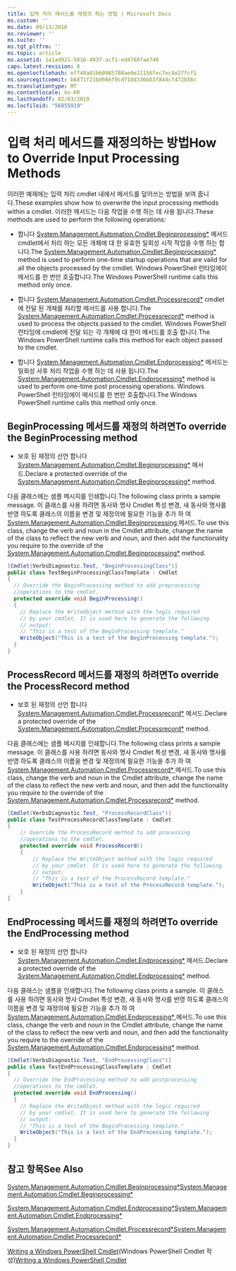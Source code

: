 ```yaml
---
title: 입력 처리 메서드를 재정의 하는 방법 | Microsoft Docs
ms.custom: ''
ms.date: 09/13/2016
ms.reviewer: ''
ms.suite: ''
ms.tgt_pltfrm: ''
ms.topic: article
ms.assetid: 1a1ad921-5816-4937-acf1-ed4760fae740
caps.latest.revision: 8
ms.openlocfilehash: eff40a01b60985788ae0e21156fec7ec4e27fcf1
ms.sourcegitcommit: b6871f21bd666f9cd71dd336bb3f844cf472b56c
ms.translationtype: MT
ms.contentlocale: ko-KR
ms.lasthandoff: 02/03/2019
ms.locfileid: "56855919"
---
```

# <a name="how-to-override-input-processing-methods"></a><span data-ttu-id="4f388-102">입력 처리 메서드를 재정의하는 방법</span><span class="sxs-lookup"><span data-stu-id="4f388-102">How to Override Input Processing Methods</span></span>

<span data-ttu-id="4f388-103">이러한 예제에는 입력 처리 cmdlet 내에서 메서드를 덮어쓰는 방법을 보여 줍니다.</span><span class="sxs-lookup"><span data-stu-id="4f388-103">These examples show how to overwrite the input processing methods within a cmdlet.</span></span> <span data-ttu-id="4f388-104">이러한 메서드는 다음 작업을 수행 하는 데 사용 됩니다.</span><span class="sxs-lookup"><span data-stu-id="4f388-104">These methods are used to perform the following operations:</span></span>

- <span data-ttu-id="4f388-105">합니다 [System.Management.Automation.Cmdlet.Beginprocessing\*](/dotnet/api/System.Management.Automation.Cmdlet.BeginProcessing) 메서드 cmdlet에서 처리 하는 모든 개체에 대 한 유효한 일회성 시작 작업을 수행 하는 합니다.</span><span class="sxs-lookup"><span data-stu-id="4f388-105">The [System.Management.Automation.Cmdlet.Beginprocessing\*](/dotnet/api/System.Management.Automation.Cmdlet.BeginProcessing) method is used to perform one-time startup operations that are valid for all the objects processed by the cmdlet.</span></span> <span data-ttu-id="4f388-106">Windows PowerShell 런타임에이 메서드를 한 번만 호출합니다.</span><span class="sxs-lookup"><span data-stu-id="4f388-106">The Windows PowerShell runtime calls this method only once.</span></span>

- <span data-ttu-id="4f388-107">합니다 [System.Management.Automation.Cmdlet.Processrecord\*](/dotnet/api/System.Management.Automation.Cmdlet.ProcessRecord) cmdlet에 전달 된 개체를 처리할 메서드를 사용 합니다.</span><span class="sxs-lookup"><span data-stu-id="4f388-107">The [System.Management.Automation.Cmdlet.Processrecord\*](/dotnet/api/System.Management.Automation.Cmdlet.ProcessRecord) method is used to process the objects passed to the cmdlet.</span></span> <span data-ttu-id="4f388-108">Windows PowerShell 런타임에 cmdlet에 전달 되는 각 개체에 대 한이 메서드를 호출 합니다.</span><span class="sxs-lookup"><span data-stu-id="4f388-108">The Windows PowerShell runtime calls this method for each object passed to the cmdlet.</span></span>

- <span data-ttu-id="4f388-109">합니다 [System.Management.Automation.Cmdlet.Endprocessing\*](/dotnet/api/System.Management.Automation.Cmdlet.EndProcessing) 메서드는 일회성 사후 처리 작업을 수행 하는 데 사용 됩니다.</span><span class="sxs-lookup"><span data-stu-id="4f388-109">The [System.Management.Automation.Cmdlet.Endprocessing\*](/dotnet/api/System.Management.Automation.Cmdlet.EndProcessing) method is used to perform one-time post processing operations.</span></span> <span data-ttu-id="4f388-110">Windows PowerShell 런타임에이 메서드를 한 번만 호출합니다.</span><span class="sxs-lookup"><span data-stu-id="4f388-110">The Windows PowerShell runtime calls this method only once.</span></span>

## <a name="to-override-the-beginprocessing-method"></a><span data-ttu-id="4f388-111">BeginProcessing 메서드를 재정의 하려면</span><span class="sxs-lookup"><span data-stu-id="4f388-111">To override the BeginProcessing method</span></span>

- <span data-ttu-id="4f388-112">보호 된 재정의 선언 합니다 [System.Management.Automation.Cmdlet.Beginprocessing\*](/dotnet/api/System.Management.Automation.Cmdlet.BeginProcessing) 메서드.</span><span class="sxs-lookup"><span data-stu-id="4f388-112">Declare a protected override of the [System.Management.Automation.Cmdlet.Beginprocessing\*](/dotnet/api/System.Management.Automation.Cmdlet.BeginProcessing) method.</span></span>

<span data-ttu-id="4f388-113">다음 클래스에는 샘플 메시지를 인쇄합니다.</span><span class="sxs-lookup"><span data-stu-id="4f388-113">The following class prints a sample message.</span></span> <span data-ttu-id="4f388-114">이 클래스를 사용 하려면 동사와 명사 Cmdlet 특성 변경, 새 동사와 명사를 반영 하도록 클래스의 이름을 변경 및 재정의에 필요한 기능을 추가 하 여 [System.Management.Automation.Cmdlet.Beginprocessing ](/dotnet/api/System.Management.Automation.Cmdlet.BeginProcessing) 메서드.</span><span class="sxs-lookup"><span data-stu-id="4f388-114">To use this class, change the verb and noun in the Cmdlet attribute, change the name of the class to reflect the new verb and noun, and then add the functionality you require to the override of the [System.Management.Automation.Cmdlet.Beginprocessing\*](/dotnet/api/System.Management.Automation.Cmdlet.BeginProcessing) method.</span></span>

```csharp
[Cmdlet(VerbsDiagnostic.Test, "BeginProcessingClass")]
public class TestBeginProcessingClassTemplate : Cmdlet
{
  // Override the BeginProcessing method to add preprocessing
  //operations to the cmdlet.
  protected override void BeginProcessing()
  {
    // Replace the WriteObject method with the logic required
    // by your cmdlet. It is used here to generate the following
    // output:
    // "This is a test of the BeginProcessing template."
    WriteObject("This is a test of the BeginProcessing template.");
  }
}
```

## <a name="to-override-the-processrecord-method"></a><span data-ttu-id="4f388-115">ProcessRecord 메서드를 재정의 하려면</span><span class="sxs-lookup"><span data-stu-id="4f388-115">To override the ProcessRecord method</span></span>

- <span data-ttu-id="4f388-116">보호 된 재정의 선언 합니다 [System.Management.Automation.Cmdlet.Processrecord\*](/dotnet/api/System.Management.Automation.Cmdlet.ProcessRecord) 메서드.</span><span class="sxs-lookup"><span data-stu-id="4f388-116">Declare a protected override of the [System.Management.Automation.Cmdlet.Processrecord\*](/dotnet/api/System.Management.Automation.Cmdlet.ProcessRecord) method.</span></span>

<span data-ttu-id="4f388-117">다음 클래스에는 샘플 메시지를 인쇄합니다.</span><span class="sxs-lookup"><span data-stu-id="4f388-117">The following class prints a sample message.</span></span> <span data-ttu-id="4f388-118">이 클래스를 사용 하려면 동사와 명사 Cmdlet 특성 변경, 새 동사와 명사를 반영 하도록 클래스의 이름을 변경 및 재정의에 필요한 기능을 추가 하 여 [System.Management.Automation.Cmdlet.Processrecord\* ](/dotnet/api/System.Management.Automation.Cmdlet.ProcessRecord) 메서드.</span><span class="sxs-lookup"><span data-stu-id="4f388-118">To use this class, change the verb and noun in the Cmdlet attribute, change the name of the class to reflect the new verb and noun, and then add the functionality you require to the override of the [System.Management.Automation.Cmdlet.Processrecord\*](/dotnet/api/System.Management.Automation.Cmdlet.ProcessRecord) method.</span></span>

```csharp
[Cmdlet(VerbsDiagnostic.Test, "ProcessRecordClass")]
public class TestProcessRecordClassTemplate : Cmdlet
{
    // Override the ProcessRecord method to add processing
    //operations to the cmdlet.
    protected override void ProcessRecord()
    {
        // Replace the WriteObject method with the logic required
        // by your cmdlet. It is used here to generate the following
        // output:
        // "This is a test of the ProcessRecord template."
        WriteObject("This is a test of the ProcessRecord template.");
    }
}

```

## <a name="to-override-the-endprocessing-method"></a><span data-ttu-id="4f388-119">EndProcessing 메서드를 재정의 하려면</span><span class="sxs-lookup"><span data-stu-id="4f388-119">To override the EndProcessing method</span></span>

- <span data-ttu-id="4f388-120">보호 된 재정의 선언 합니다 [System.Management.Automation.Cmdlet.Endprocessing\*](/dotnet/api/System.Management.Automation.Cmdlet.EndProcessing) 메서드.</span><span class="sxs-lookup"><span data-stu-id="4f388-120">Declare a protected override of the [System.Management.Automation.Cmdlet.Endprocessing\*](/dotnet/api/System.Management.Automation.Cmdlet.EndProcessing) method.</span></span>

<span data-ttu-id="4f388-121">다음 클래스는 샘플을 인쇄합니다.</span><span class="sxs-lookup"><span data-stu-id="4f388-121">The following class prints a sample.</span></span> <span data-ttu-id="4f388-122">이 클래스를 사용 하려면 동사와 명사 Cmdlet 특성 변경, 새 동사와 명사를 반영 하도록 클래스의 이름을 변경 및 재정의에 필요한 기능을 추가 하 여 [System.Management.Automation.Cmdlet.Endprocessing\* ](/dotnet/api/System.Management.Automation.Cmdlet.EndProcessing) 메서드.</span><span class="sxs-lookup"><span data-stu-id="4f388-122">To use this class, change the verb and noun in the Cmdlet attribute, change the name of the class to reflect the new verb and noun, and then add the functionality you require to the override of the [System.Management.Automation.Cmdlet.Endprocessing\*](/dotnet/api/System.Management.Automation.Cmdlet.EndProcessing) method.</span></span>

```csharp
[Cmdlet(VerbsDiagnostic.Test, "EndProcessingClass")]
public class TestEndProcessingClassTemplate : Cmdlet
{
  // Override the EndProcessing method to add postprocessing
  //operations to the cmdlet.
  protected override void EndProcessing()
  {
    // Replace the WriteObject method with the logic required
    // by your cmdlet. It is used here to generate the following
    // output:
    // "This is a test of the BeginProcessing template."
    WriteObject("This is a test of the EndProcessing template.");
  }
}
```

## <a name="see-also"></a><span data-ttu-id="4f388-123">참고 항목</span><span class="sxs-lookup"><span data-stu-id="4f388-123">See Also</span></span>

[<span data-ttu-id="4f388-124">System.Management.Automation.Cmdlet.Beginprocessing\*</span><span class="sxs-lookup"><span data-stu-id="4f388-124">System.Management.Automation.Cmdlet.Beginprocessing\*</span></span>](/dotnet/api/System.Management.Automation.Cmdlet.BeginProcessing)

[<span data-ttu-id="4f388-125">System.Management.Automation.Cmdlet.Endprocessing\*</span><span class="sxs-lookup"><span data-stu-id="4f388-125">System.Management.Automation.Cmdlet.Endprocessing\*</span></span>](/dotnet/api/System.Management.Automation.Cmdlet.EndProcessing)

[<span data-ttu-id="4f388-126">System.Management.Automation.Cmdlet.Processrecord\*</span><span class="sxs-lookup"><span data-stu-id="4f388-126">System.Management.Automation.Cmdlet.Processrecord\*</span></span>](/dotnet/api/System.Management.Automation.Cmdlet.ProcessRecord)

<span data-ttu-id="4f388-127">[Writing a Windows PowerShell Cmdlet](./writing-a-windows-powershell-cmdlet.md)(Windows PowerShell Cmdlet 작성)</span><span class="sxs-lookup"><span data-stu-id="4f388-127">[Writing a Windows PowerShell Cmdlet](./writing-a-windows-powershell-cmdlet.md)</span></span>
